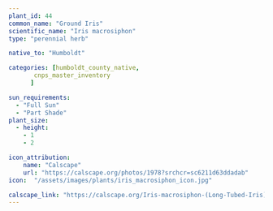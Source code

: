 ```yaml
---
plant_id: 44
common_name: "Ground Iris"
scientific_name: "Iris macrosiphon"
type: "perennial herb"

native_to: "Humboldt"

categories: [humboldt_county_native,
       cnps_master_inventory
      ]

sun_requirements:
  - "Full Sun"
  - "Part Shade"
plant_size:
  - height: 
    - 1
    - 2

icon_attribution: 
    name: "Calscape"
    url: "https://calscape.org/photos/1978?srchcr=sc6211d63ddadab"
icon:  "/assets/images/plants/iris_macrosiphon_icon.jpg"

calscape_link: "https://calscape.org/Iris-macrosiphon-(Long-Tubed-Iris)"
---
```

